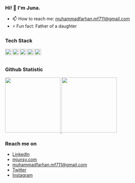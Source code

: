 ### Hi! 👋 I'm Juna.

- 📫 How to reach me: muhammadfarhan.mf711@gmail.com
- ⚡ Fun fact: Father of a daughter

### Tech Stack
  <a href="#"><img align="left" alt="JavaScript" title="JavaScript" width="21px" src="https://upload.wikimedia.org/wikipedia/commons/9/99/Unofficial_JavaScript_logo_2.svg" /></a>
  <a href="https://nodejs.org/"><img align="left" alt="NodeJS" title="NodeJS" width="21px" src="https://seeklogo.com/images/N/nodejs-logo-FBE122E377-seeklogo.com.png" /></a>
  <a href="https://reactjs.org/"><img align="left" alt="React" title="React" width="21px" src="https://cdn.worldvectorlogo.com/logos/react-2.svg" /></a>
  <a href="https://hapi.dev/"><img align="left" alt="Hapi" title="Hapi (NodeJS HTTP Framework)" width="21px" src="https://avatars.githubusercontent.com/u/3774533?s=200&v=4" /></a>
  <a href="https://nextjs.org/"><img align="left" alt="Next" title="Next (React SSR Framework)" width="21px" src="https://iconape.com/wp-content/files/gm/82643/svg/next-js.svg" /></a>
  <br>
  <br>
  
### Github Statistic
<p align="left">
<a href="https://github.com/mjuna12">
  <img height="180em" src="https://github-readme-stats-eight-theta.vercel.app/api?username=mjuna12&show_icons=true&theme=algolia&include_all_commits=true&count_private=true"/>
  <img height="180em" src="https://github-readme-stats-eight-theta.vercel.app/api/top-langs/?username=mjuna12&layout=compact&langs_count=8&theme=algolia"/>
</a>
</p>

### Reach me on
- <a href="https://linkedin.com/in/muhammad-farhan-juna-a772a9211/">LinkedIn</a>
- <a href="https://mjunsy.com">mjunsy.com</a>
- muhammadfarhan.mf711@gmail.com
- <a href="https://twitter/mjuna_">Twitter</a>
- <a href="https://twitter/mjuna_">Instagram</a>
